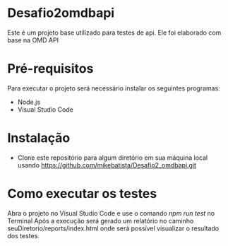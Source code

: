 # Desafio2omdbapi
Este é um projeto base utilizado para testes de api.
Ele foi elaborado com base na OMD API

# Pré-requisitos
Para executar o projeto será necessário instalar os seguintes programas:
 - Node.js
 - Visual Studio Code

# Instalação
 - Clone este repositório para algum diretório em sua máquina local usando https://github.com/mikebatista/Desafio2_omdbapi.git

# Como executar os testes
Abra o projeto no Visual Studio Code e use o comando *npm run test* no Terminal
Após a execução será gerado um relatório no caminho seuDiretorio/reports/index.html onde será possível visualizar o resultado dos testes. 